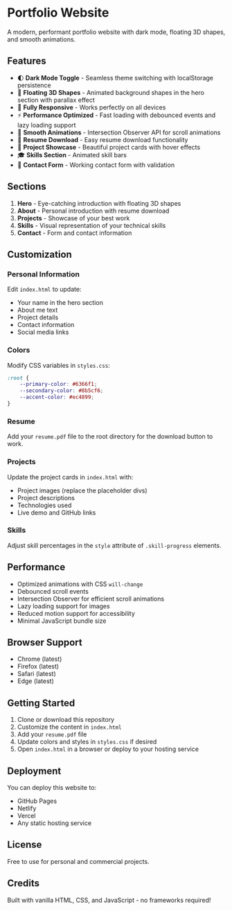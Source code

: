 # Portfolio Website

A modern, performant portfolio website with dark mode, floating 3D shapes, and smooth animations.

## Features

- 🌓 **Dark Mode Toggle** - Seamless theme switching with localStorage persistence
- 🎨 **Floating 3D Shapes** - Animated background shapes in the hero section with parallax effect
- 📱 **Fully Responsive** - Works perfectly on all devices
- ⚡ **Performance Optimized** - Fast loading with debounced events and lazy loading support
- 🎯 **Smooth Animations** - Intersection Observer API for scroll animations
- 📄 **Resume Download** - Easy resume download functionality
- 💼 **Project Showcase** - Beautiful project cards with hover effects
- 🎓 **Skills Section** - Animated skill bars
- 📧 **Contact Form** - Working contact form with validation

## Sections

1. **Hero** - Eye-catching introduction with floating 3D shapes
2. **About** - Personal introduction with resume download
3. **Projects** - Showcase of your best work
4. **Skills** - Visual representation of your technical skills
5. **Contact** - Form and contact information

## Customization

### Personal Information
Edit `index.html` to update:
- Your name in the hero section
- About me text
- Project details
- Contact information
- Social media links

### Colors
Modify CSS variables in `styles.css`:
```css
:root {
    --primary-color: #6366f1;
    --secondary-color: #8b5cf6;
    --accent-color: #ec4899;
}
```

### Resume
Add your `resume.pdf` file to the root directory for the download button to work.

### Projects
Update the project cards in `index.html` with:
- Project images (replace the placeholder divs)
- Project descriptions
- Technologies used
- Live demo and GitHub links

### Skills
Adjust skill percentages in the `style` attribute of `.skill-progress` elements.

## Performance

- Optimized animations with CSS `will-change`
- Debounced scroll events
- Intersection Observer for efficient scroll animations
- Lazy loading support for images
- Reduced motion support for accessibility
- Minimal JavaScript bundle size

## Browser Support

- Chrome (latest)
- Firefox (latest)
- Safari (latest)
- Edge (latest)

## Getting Started

1. Clone or download this repository
2. Customize the content in `index.html`
3. Add your `resume.pdf` file
4. Update colors and styles in `styles.css` if desired
5. Open `index.html` in a browser or deploy to your hosting service

## Deployment

You can deploy this website to:
- GitHub Pages
- Netlify
- Vercel
- Any static hosting service

## License

Free to use for personal and commercial projects.

## Credits

Built with vanilla HTML, CSS, and JavaScript - no frameworks required!
